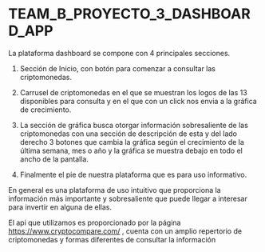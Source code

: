 # TEAM_B_PROYECTO_3_DASHBOARD_APP
La plataforma dashboard se compone con 4 principales secciones.

1. Sección de Inicio, con botón para comenzar a consultar las criptomonedas.

2. Carrusel de criptomonedas en el que se muestran los logos de las 13 disponibles para consulta y
	en el que con un click nos envia a la gráfica de crecimiento.

3. La sección de gráfica busca otorgar información sobresaliente de las criptomonedas con una sección
	de descripción de esta y del lado derecho 3 botones que cambia la gráfica según el crecimiento
	de la última semana, mes o año y la gráfica se muestra debajo en todo el ancho de la pantalla.

4. Finalmente el pie de nuestra plataforma que es para uso informativo.


En general es una plataforma de uso intuitivo que proporciona la información más importante y 
sobresaliente que puede llegar a interesar para invertir en alguna de ellas.

El api que utilizamos es proporcionado por la página https://www.cryptocompare.com/ , cuenta con un amplio
repertorio de criptomonedas y formas diferentes de consultar la información
